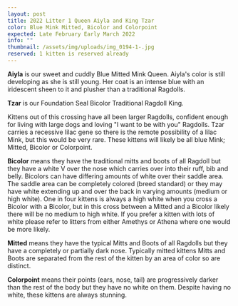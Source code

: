```yaml
---
layout: post
title: 2022 Litter 1 Queen Aiyla and King Tzar
color: Blue Mink Mitted, Bicolor and Colorpoint
expected: Late February Early March 2022
info: ""
thumbnail: /assets/img/uploads/img_0194-1-.jpg
reserved: 1 kitten is reserved already
---
```

**Aiyla** is our sweet and cuddly Blue Mitted Mink Queen. Aiyla's color is still developing as she is still young. Her coat is an intense blue with an iridescent sheen to it and plusher than a traditional Ragdolls. 

**Tzar** is our Foundation Seal Bicolor Traditional Ragdoll King.

Kittens out of this crossing have all been larger Ragdolls, confident enough for living with large dogs and loving "I want to be with you" Ragdolls. Tzar carries a recessive lilac gene so there is the remote possibility of a lilac Mink, but this would be very rare. These kittens will likely be all blue Mink; Mitted, Bicolor or Colorpoint. 

**Bicolor** means they have the traditional mitts and boots of all Ragdoll but they have a white V over the nose which carries over into their ruff, bib and belly. Bicolors can have differing amounts of white over their saddle area. The saddle area can be completely colored (breed standard) or they may have white extending up and over the back in varying amounts (medium or high white). One in four kittens is always a high white when you cross a Bicolor with a Bicolor, but in this cross between a Mitted and a Bicolor likely there will be no medium to high white. If you prefer a kitten with lots of white please refer to litters from either Amethys or Athena where one would be more likely. 

**Mitted** means they have the typical Mitts and Boots of all Ragdolls but they have a completely or partially dark nose. Typically mitted kittens Mitts and Boots are separated from the rest of the kitten by an area of color so are distinct. 

**Colorpoint** means their points (ears, nose, tail) are progressively darker than the rest of the body but they have no white on them. Despite having no white, these kittens are always stunning.